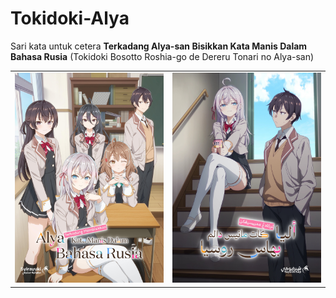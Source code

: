 # Tokidoki-Alya
 Sari kata untuk cetera **Terkadang Alya-san Bisikkan Kata Manis Dalam Bahasa Rusia** (Tokidoki Bosotto Roshia-go de Dereru Tonari no Alya-san) 

|                            |                            |
|:--------------------------:|:--------------------------:|
| ![](Grafik/PosterRUMI.jpg) | ![](Grafik/PosterJAWI.jpg) |
